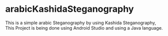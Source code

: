 # arabicKashidaSteganography
This is a simple arabic Steganography by using Kashida Steganography, This Project is being done using Android Studio and using a Java language.
